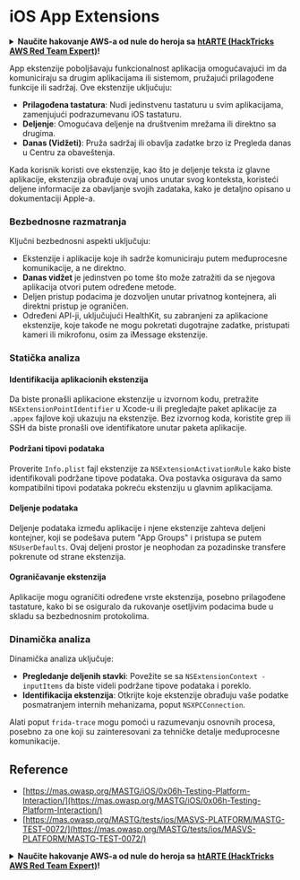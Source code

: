 # iOS App Extensions

<details>

<summary><strong>Naučite hakovanje AWS-a od nule do heroja sa</strong> <a href="https://training.hacktricks.xyz/courses/arte"><strong>htARTE (HackTricks AWS Red Team Expert)</strong></a><strong>!</strong></summary>

Drugi načini podrške HackTricks-u:

* Ako želite da vidite **vašu kompaniju reklamiranu na HackTricks-u** ili **preuzmete HackTricks u PDF formatu** proverite [**SUBSCRIPTION PLANS**](https://github.com/sponsors/carlospolop)!
* Nabavite [**zvanični PEASS & HackTricks swag**](https://peass.creator-spring.com)
* Otkrijte [**The PEASS Family**](https://opensea.io/collection/the-peass-family), našu kolekciju ekskluzivnih [**NFT-ova**](https://opensea.io/collection/the-peass-family)
* **Pridružite se** 💬 [**Discord grupi**](https://discord.gg/hRep4RUj7f) ili [**telegram grupi**](https://t.me/peass) ili nas **pratite** na **Twitter-u** 🐦 [**@carlospolopm**](https://twitter.com/hacktricks\_live)**.**
* **Podelite svoje hakovanje trikove slanjem PR-ova na** [**HackTricks**](https://github.com/carlospolop/hacktricks) i [**HackTricks Cloud**](https://github.com/carlospolop/hacktricks-cloud) github repozitorijume.

</details>

App ekstenzije poboljšavaju funkcionalnost aplikacija omogućavajući im da komuniciraju sa drugim aplikacijama ili sistemom, pružajući prilagođene funkcije ili sadržaj. Ove ekstenzije uključuju:

* **Prilagođena tastatura**: Nudi jedinstvenu tastaturu u svim aplikacijama, zamenjujući podrazumevanu iOS tastaturu.
* **Deljenje**: Omogućava deljenje na društvenim mrežama ili direktno sa drugima.
* **Danas (Vidžeti)**: Pruža sadržaj ili obavlja zadatke brzo iz Pregleda danas u Centru za obaveštenja.

Kada korisnik koristi ove ekstenzije, kao što je deljenje teksta iz glavne aplikacije, ekstenzija obrađuje ovaj unos unutar svog konteksta, koristeći deljene informacije za obavljanje svojih zadataka, kako je detaljno opisano u dokumentaciji Apple-a.

### **Bezbednosne razmatranja**

Ključni bezbednosni aspekti uključuju:

* Ekstenzije i aplikacije koje ih sadrže komuniciraju putem međuprocesne komunikacije, a ne direktno.
* **Danas vidžet** je jedinstven po tome što može zatražiti da se njegova aplikacija otvori putem određene metode.
* Deljen pristup podacima je dozvoljen unutar privatnog kontejnera, ali direktni pristup je ograničen.
* Određeni API-ji, uključujući HealthKit, su zabranjeni za aplikacione ekstenzije, koje takođe ne mogu pokretati dugotrajne zadatke, pristupati kameri ili mikrofonu, osim za iMessage ekstenzije.

### Statička analiza

#### **Identifikacija aplikacionih ekstenzija**

Da biste pronašli aplikacione ekstenzije u izvornom kodu, pretražite `NSExtensionPointIdentifier` u Xcode-u ili pregledajte paket aplikacije za `.appex` fajlove koji ukazuju na ekstenzije. Bez izvornog koda, koristite grep ili SSH da biste pronašli ove identifikatore unutar paketa aplikacije.

#### **Podržani tipovi podataka**

Proverite `Info.plist` fajl ekstenzije za `NSExtensionActivationRule` kako biste identifikovali podržane tipove podataka. Ova postavka osigurava da samo kompatibilni tipovi podataka pokreću ekstenziju u glavnim aplikacijama.

#### **Deljenje podataka**

Deljenje podataka između aplikacije i njene ekstenzije zahteva deljeni kontejner, koji se podešava putem "App Groups" i pristupa se putem `NSUserDefaults`. Ovaj deljeni prostor je neophodan za pozadinske transfere pokrenute od strane ekstenzija.

#### **Ograničavanje ekstenzija**

Aplikacije mogu ograničiti određene vrste ekstenzija, posebno prilagođene tastature, kako bi se osiguralo da rukovanje osetljivim podacima bude u skladu sa bezbednosnim protokolima.

### Dinamička analiza

Dinamička analiza uključuje:

* **Pregledanje deljenih stavki**: Povežite se sa `NSExtensionContext - inputItems` da biste videli podržane tipove podataka i poreklo.
* **Identifikacija ekstenzija**: Otkrijte koje ekstenzije obrađuju vaše podatke posmatranjem internih mehanizama, poput `NSXPCConnection`.

Alati poput `frida-trace` mogu pomoći u razumevanju osnovnih procesa, posebno za one koji su zainteresovani za tehničke detalje međuprocesne komunikacije.

## Reference

* [https://mas.owasp.org/MASTG/iOS/0x06h-Testing-Platform-Interaction/](https://mas.owasp.org/MASTG/iOS/0x06h-Testing-Platform-Interaction/)
* [https://mas.owasp.org/MASTG/tests/ios/MASVS-PLATFORM/MASTG-TEST-0072/](https://mas.owasp.org/MASTG/tests/ios/MASVS-PLATFORM/MASTG-TEST-0072/)

<details>

<summary><strong>Naučite hakovanje AWS-a od nule do heroja sa</strong> <a href="https://training.hacktricks.xyz/courses/arte"><strong>htARTE (HackTricks AWS Red Team Expert)</strong></a><strong>!</strong></summary>

Drugi načini podrške HackTricks-u:

* Ako želite da vidite **vašu kompaniju reklamiranu na HackTricks-u** ili **preuzmete HackTricks u PDF formatu** proverite [**SUBSCRIPTION PLANS**](https://github.com/sponsors/carlospolop)!
* Nabavite [**zvanični PEASS & HackTricks swag**](https://peass.creator-spring.com)
* Otkrijte [**The PEASS Family**](https://opensea.io/collection/the-peass-family), našu kolekciju ekskluzivnih [**NFT-ova**](https://opensea.io/collection/the-peass-family)
* **Pridružite se** 💬 [**Discord grupi**](https://discord.gg/hRep4RUj7f) ili [**telegram grupi**](https://t.me/peass) ili nas **pratite** na **Twitter-u** 🐦 [**@carlospolopm**](https://twitter.com/hacktricks\_live)**.**
* **Podelite svoje hakovanje trikove slanjem PR-ova na** [**HackTricks**](https://github.com/carlospolop/hacktricks) i [**HackTricks Cloud**](https://github.com/carlospolop/hacktricks-cloud) github repozitorijume.

</details>
